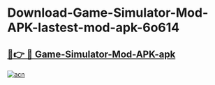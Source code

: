 # Download-Game-Simulator-Mod-APK-lastest-mod-apk-6o614

<h2><a href="https://apkcomod.com?title=Game-Simulator-Mod-APK">🔗👉 🔴 Game-Simulator-Mod-APK-apk </a></h2>

[![acn](https://github.com/user-attachments/assets/0f9c940e-d8b0-45ae-aac7-cd30a18b3e1c)](https://apkcomod.com?title=Game-Simulator-Mod-APK)
